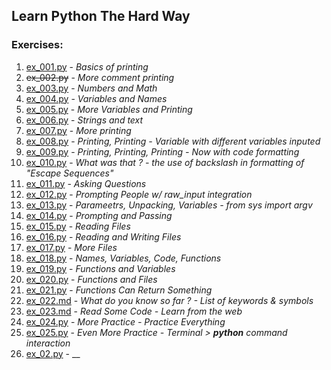## Learn Python The Hard Way

### Exercises:
1. [ex_001.py](ex_files/ex_001.py) - _Basics of printing_
2. ~~ex_002.py~~ - _More comment printing_
3. [ex_003.py](ex_files/ex_003.py) - _Numbers and Math_
4. [ex_004.py](ex_files/ex_004.py) - _Variables and Names_
5. [ex_005.py](ex_files/ex_005.py) - _More Variables and Printing_
6. [ex_006.py](ex_files/ex_006.py) - _Strings and text_
7. [ex_007.py](ex_files/ex_007.py) - _More printing_
8. [ex_008.py](ex_files/ex_008.py) - _Printing, Printing - Variable with different variables inputed_
9. [ex_009.py](ex_files/ex_009.py) - _Printing, Printing, Printing - Now with code formatting_
10. [ex_010.py](ex_files/ex_010.py) - _What was that ? - the use of backslash in formatting of "Escape Sequences"_
11. [ex_011.py](ex_files/ex_011.py) - _Asking Questions_
12. [ex_012.py](ex_files/ex_012.py) - _Prompting People w/ raw_input integration_
13. [ex_013.py](ex_files/ex_013.py) - _Parameetrs, Unpacking, Variables - *from sys import argv*_
14. [ex_014.py](ex_files/ex_014.py) - _Prompting and Passing_
15. [ex_015.py](ex_files/ex_015.py) - _Reading Files_
16. [ex_016.py](ex_files/ex_016.py) - _Reading and Writing Files_
17. [ex_017.py](ex_files/ex_017.py) - _More Files_
18. [ex_018.py](ex_files/ex_018.py) - _Names, Variables, Code, Functions_
19. [ex_019.py](ex_files/ex_019.py) - _Functions and Variables_
20. [ex_020.py](ex_files/ex_020.py) - _Functions and Files_
21. [ex_021.py](ex_files/ex_021.py) - _Functions Can Return Something_
22. [ex_022.md](ex_files/ex_022.md) - _What do you know so far ? - *List of keywords & symbols*_ 
23. [ex_023.md](ex_files/ex_023.md) - _Read Some Code - *Learn from the web*_
24. [ex_024.py](ex_files/ex_024.py) - _More Practice - *Practice Everything*_
25. [ex_025.py](ex_files/ex_025.py) - _Even More Practice - *Terminal > **python** command interaction*_
26. [ex_02.py](ex_files/ex_02.py) - __